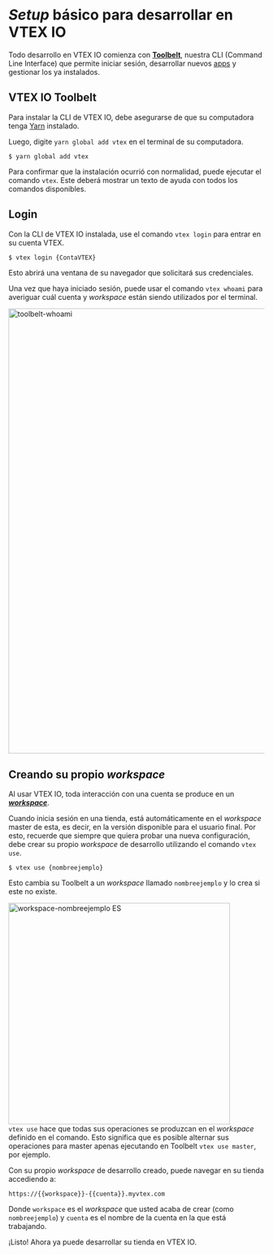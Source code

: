 # *Setup* básico para desarrollar en VTEX IO
 
Todo desarrollo en VTEX IO comienza con [**Toolbelt**](*link*), nuestra CLI (Command Line Interface) que permite iniciar sesión, desarrollar nuevos [apps](*link*) y gestionar los ya instalados.

## VTEX IO Toolbelt

Para instalar la CLI de VTEX IO, debe asegurarse de que su computadora tenga [Yarn](https://yarnpkg.com/) instalado.

Luego, digite `yarn global add vtex` en el terminal de su computadora.

```
$ yarn global add vtex
```

<div class="alert alert-warning">
Para confirmar que la instalación ocurrió con normalidad, puede ejecutar el comando <code>vtex</code>. Este deberá mostrar un texto de ayuda con todos los comandos disponibles.
</div>

## Login

Con la CLI de VTEX IO instalada, use el comando `vtex login` para entrar en su cuenta VTEX.

```
$ vtex login {ContaVTEX}
```

Esto abrirá una ventana de su navegador que solicitará sus credenciales.

Una vez que haya iniciado sesión, puede usar el comando `vtex whoami` para averiguar cuál cuenta y *workspace* están siendo utilizados por el terminal.

<img width="876" alt="toolbelt-whoami" src="https://user-images.githubusercontent.com/52087100/61886028-517e2780-aed5-11e9-9398-b6d2f3909a50.png">

## Creando su propio *workspace*

Al usar VTEX IO, toda interacción con una cuenta se produce en un [***workspace***](*link*). 

Cuando inicia sesión en una tienda, está automáticamente en el *workspace* master de esta, es decir, en la versión disponible para el usuario final. Por esto, recuerde  que siempre que quiera probar una nueva configuración, debe crear su propio *workspace* de desarrollo utilizando el comando `vtex use`.

```
$ vtex use {nombreejemplo}
```

Esto cambia su Toolbelt a un *workspace* llamado `nombreejemplo` y lo crea si este no existe.

<img width="436" alt="workspace-nombreejemplo ES" src="https://user-images.githubusercontent.com/52087100/63979676-d1c51900-ca8f-11e9-826b-43293439e630.png">

<div class="alert alert-warning">
<code>vtex use</code> hace que todas sus operaciones se produzcan en el <i>workspace</i> definido en el comando. Esto significa que es posible alternar sus operaciones para master apenas ejecutando en Toolbelt <code>vtex use master</code>, por ejemplo.
</div>

Con su propio *workspace* de desarrollo creado, puede navegar en su tienda accediendo a: 

`https://{{workspace}}-{{cuenta}}.myvtex.com`

Donde `workspace` es el *workspace* que usted acaba de crear (como `nombreejemplo`) y `cuenta` es el nombre de la cuenta en la que está trabajando.

¡Listo! Ahora ya puede desarrollar su tienda en VTEX IO.
